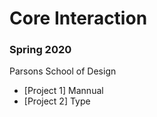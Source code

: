 # Core Interaction

### Spring 2020

Parsons School of Design

- [Project 1] Mannual
- [Project 2] Type